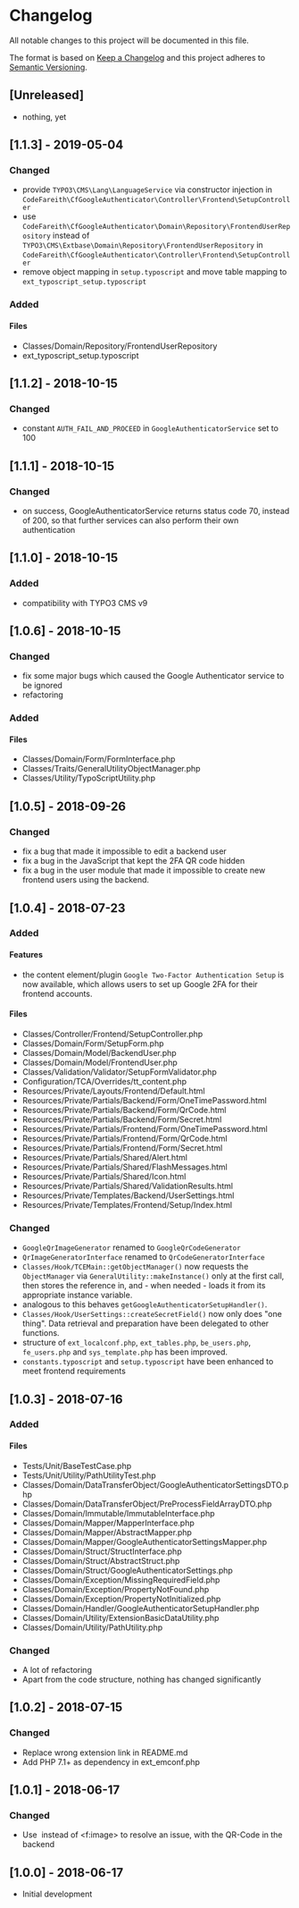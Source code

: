 # Changelog

All notable changes to this project will be documented in this file.

The format is based on [Keep a Changelog](http://keepachangelog.com/en/1.0.0/)
and this project adheres to [Semantic Versioning](http://semver.org/spec/v2.0.0.html).



## [Unreleased]

- nothing, yet

## [1.1.3] - 2019-05-04

### Changed

- provide `TYPO3\CMS\Lang\LanguageService` via constructor injection
in `CodeFareith\CfGoogleAuthenticator\Controller\Frontend\SetupController`
- use `CodeFareith\CfGoogleAuthenticator\Domain\Repository\FrontendUserRepository` instead of
`TYPO3\CMS\Extbase\Domain\Repository\FrontendUserRepository` in `CodeFareith\CfGoogleAuthenticator\Controller\Frontend\SetupController`
- remove object mapping in `setup.typoscript` and move table mapping to `ext_typoscript_setup.typoscript`

### Added

#### Files

- Classes/Domain/Repository/FrontendUserRepository
- ext_typoscript_setup.typoscript



## [1.1.2] - 2018-10-15

### Changed

- constant `AUTH_FAIL_AND_PROCEED` in `GoogleAuthenticatorService` set to 100



## [1.1.1] - 2018-10-15

### Changed

- on success, GoogleAuthenticatorService returns status code 70, instead of 200,
so that further services can also perform their own authentication



## [1.1.0] - 2018-10-15

### Added

- compatibility with TYPO3 CMS v9



## [1.0.6] - 2018-10-15

### Changed

- fix some major bugs which caused the Google Authenticator service to be ignored
- refactoring


### Added

#### Files

- Classes/Domain/Form/FormInterface.php
- Classes/Traits/GeneralUtilityObjectManager.php
- Classes/Utility/TypoScriptUtility.php 



## [1.0.5] - 2018-09-26

### Changed

- fix a bug that made it impossible to edit a backend user
- fix a bug in the JavaScript that kept the 2FA QR code hidden
- fix a bug in the user module that made it impossible to create
new frontend users using the backend.



## [1.0.4] - 2018-07-23

### Added

#### Features

- the content element/plugin `Google Two-Factor Authentication Setup`
is now available, which allows users to set up Google 2FA for
their frontend accounts.


#### Files

- Classes/Controller/Frontend/SetupController.php
- Classes/Domain/Form/SetupForm.php
- Classes/Domain/Model/BackendUser.php
- Classes/Domain/Model/FrontendUser.php
- Classes/Validation/Validator/SetupFormValidator.php
- Configuration/TCA/Overrides/tt_content.php
- Resources/Private/Layouts/Frontend/Default.html
- Resources/Private/Partials/Backend/Form/OneTimePassword.html
- Resources/Private/Partials/Backend/Form/QrCode.html
- Resources/Private/Partials/Backend/Form/Secret.html
- Resources/Private/Partials/Frontend/Form/OneTimePassword.html
- Resources/Private/Partials/Frontend/Form/QrCode.html
- Resources/Private/Partials/Frontend/Form/Secret.html
- Resources/Private/Partials/Shared/Alert.html
- Resources/Private/Partials/Shared/FlashMessages.html
- Resources/Private/Partials/Shared/Icon.html
- Resources/Private/Partials/Shared/ValidationResults.html
- Resources/Private/Templates/Backend/UserSettings.html
- Resources/Private/Templates/Frontend/Setup/Index.html


### Changed

- `GoogleQrImageGenerator` renamed to `GoogleQrCodeGenerator`
- `QrImageGeneratorInterface` renamed to `QrCodeGeneratorInterface`
- `Classes/Hook/TCEMain::getObjectManager()` now requests the `ObjectManager`
via `GeneralUtility::makeInstance()` only at the first call, then stores
the reference in, and - when needed - loads it from its appropriate instance variable.
- analogous to this behaves `getGoogleAuthenticatorSetupHandler()`.
- `Classes/Hook/UserSettings::createSecretField()` now only does "one thing".
Data retrieval and preparation have been delegated to other functions.
- structure of `ext_localconf.php`, `ext_tables.php`, `be_users.php`,
`fe_users.php` and `sys_template.php` has been improved.
- `constants.typoscript` and `setup.typoscript` have been enhanced
to meet frontend requirements



## [1.0.3] - 2018-07-16

### Added

#### Files

- Tests/Unit/BaseTestCase.php
- Tests/Unit/Utility/PathUtilityTest.php
- Classes/Domain/DataTransferObject/GoogleAuthenticatorSettingsDTO.php
- Classes/Domain/DataTransferObject/PreProcessFieldArrayDTO.php
- Classes/Domain/Immutable/ImmutableInterface.php
- Classes/Domain/Mapper/MapperInterface.php
- Classes/Domain/Mapper/AbstractMapper.php
- Classes/Domain/Mapper/GoogleAuthenticatorSettingsMapper.php
- Classes/Domain/Struct/StructInterface.php
- Classes/Domain/Struct/AbstractStruct.php
- Classes/Domain/Struct/GoogleAuthenticatorSettings.php
- Classes/Domain/Exception/MissingRequiredField.php
- Classes/Domain/Exception/PropertyNotFound.php
- Classes/Domain/Exception/PropertyNotInitialized.php
- Classes/Domain/Handler/GoogleAuthenticatorSetupHandler.php
- Classes/Domain/Utility/ExtensionBasicDataUtility.php
- Classes/Domain/Utility/PathUtility.php


### Changed

- A lot of refactoring
- Apart from the code structure, nothing has changed significantly



## [1.0.2] - 2018-07-15

### Changed

- Replace wrong extension link in README.md
- Add PHP 7.1+ as dependency in ext_emconf.php



## [1.0.1] - 2018-06-17

### Changed

- Use <img> instead of <f:image> to resolve an issue, with the QR-Code in the backend



## [1.0.0] - 2018-06-17

- Initial development
